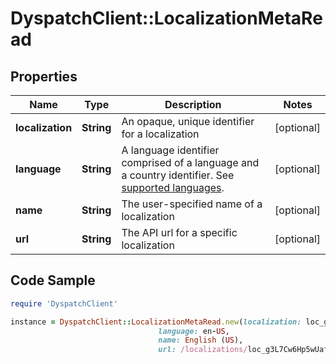 # DyspatchClient::LocalizationMetaRead

## Properties

Name | Type | Description | Notes
------------ | ------------- | ------------- | -------------
**localization** | **String** | An opaque, unique identifier for a localization | [optional] 
**language** | **String** | A language identifier comprised of a language and a country identifier. See [supported languages](https://docs.dyspatch.io/localization/supported_languages/).  | [optional] 
**name** | **String** | The user-specified name of a localization | [optional] 
**url** | **String** | The API url for a specific localization | [optional] 

## Code Sample

```ruby
require 'DyspatchClient'

instance = DyspatchClient::LocalizationMetaRead.new(localization: loc_g3L7Cw6Hp5wUaf395LehwK,
                                 language: en-US,
                                 name: English (US),
                                 url: /localizations/loc_g3L7Cw6Hp5wUaf395LehwK)
```


